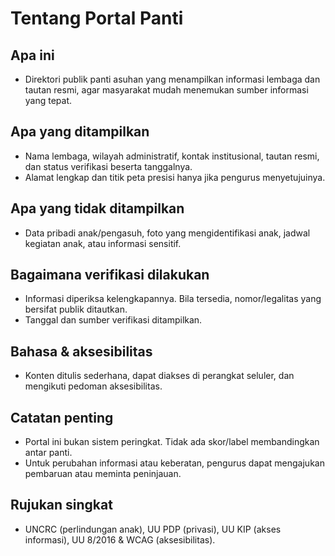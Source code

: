 # Tentang Portal Panti

## Apa ini

- Direktori publik panti asuhan yang menampilkan informasi lembaga dan tautan resmi, agar masyarakat mudah menemukan sumber informasi yang tepat.

## Apa yang ditampilkan

- Nama lembaga, wilayah administratif, kontak institusional, tautan resmi, dan status verifikasi beserta tanggalnya.
- Alamat lengkap dan titik peta presisi hanya jika pengurus menyetujuinya.

## Apa yang tidak ditampilkan

- Data pribadi anak/pengasuh, foto yang mengidentifikasi anak, jadwal kegiatan anak, atau informasi sensitif.

## Bagaimana verifikasi dilakukan

- Informasi diperiksa kelengkapannya. Bila tersedia, nomor/legalitas yang bersifat publik ditautkan.
- Tanggal dan sumber verifikasi ditampilkan.

## Bahasa & aksesibilitas

- Konten ditulis sederhana, dapat diakses di perangkat seluler, dan mengikuti pedoman aksesibilitas.

## Catatan penting

- Portal ini bukan sistem peringkat. Tidak ada skor/label membandingkan antar panti.
- Untuk perubahan informasi atau keberatan, pengurus dapat mengajukan pembaruan atau meminta peninjauan.

## Rujukan singkat

- UNCRC (perlindungan anak), UU PDP (privasi), UU KIP (akses informasi), UU 8/2016 & WCAG (aksesibilitas).
